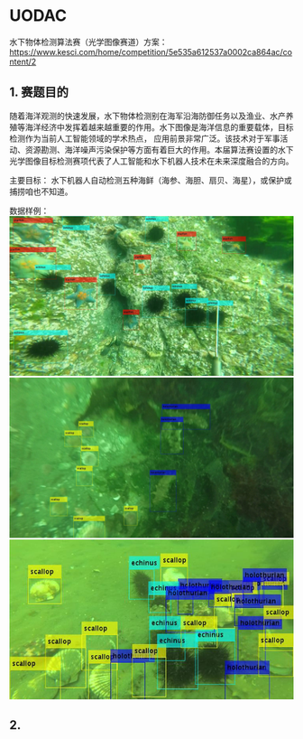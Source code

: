 # UODAC
水下物体检测算法赛（光学图像赛道）方案： https://www.kesci.com/home/competition/5e535a612537a0002ca864ac/content/2

## 1. 赛题目的
随着海洋观测的快速发展，水下物体检测别在海军沿海防御任务以及渔业、水产养殖等海洋经济中发挥着越来越重要的作用。水下图像是海洋信息的重要载体，目标检测作为当前人工智能领域的学术热点， 应用前景非常广泛。该技术对于军事活动、资源勘测、海洋噪声污染保护等方面有着巨大的作用。本届算法赛设置的水下光学图像目标检测赛项代表了人工智能和水下机器人技术在未来深度融合的方向。

主要目标： 水下机器人自动检测五种海鲜（海参、海胆、扇贝、海星），或保护或捕捞咱也不知道。

数据样例：
![](https://github.com/ChronousZhang/UODAC/blob/master/1.png)
![](https://github.com/ChronousZhang/UODAC/blob/master/2.png)
![](https://github.com/ChronousZhang/UODAC/blob/master/3.png)

## 2. 
